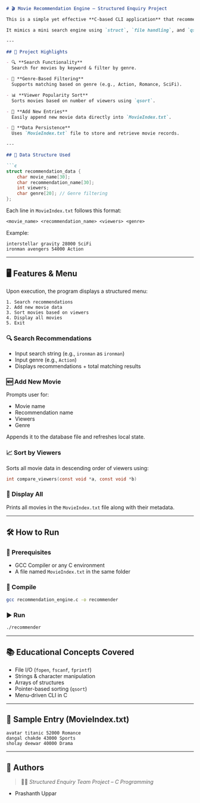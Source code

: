 
````markdown
# 🎬 Movie Recommendation Engine – Structured Enquiry Project

This is a simple yet effective **C-based CLI application** that recommends movies based on user input and structured matching logic using **search strings**, **genre filtering**, and **viewership ranking**.

It mimics a mini search engine using `struct`, `file handling`, and `qsort()` based sorting techniques — ideal for understanding how structured data can be queried and filtered in a procedural programming paradigm.

---

## 📌 Project Highlights

- 🔍 **Search Functionality**  
  Search for movies by keyword & filter by genre.

- 🎯 **Genre-Based Filtering**  
  Supports matching based on genre (e.g., Action, Romance, SciFi).

- 📊 **Viewer Popularity Sort**  
  Sorts movies based on number of viewers using `qsort`.

- 📝 **Add New Entries**  
  Easily append new movie data directly into `MovieIndex.txt`.

- 📁 **Data Persistence**  
  Uses `MovieIndex.txt` file to store and retrieve movie records.

---

## 🧠 Data Structure Used

```c
struct recommendation_data {
    char movie_name[30];
    char recommendation_name[30];
    int viewers;
    char genre[20]; // Genre filtering
};
````

Each line in `MovieIndex.txt` follows this format:

```txt
<movie_name> <recommendation_name> <viewers> <genre>
```

Example:

```
interstellar gravity 28000 SciFi
ironman avengers 54000 Action
```

---

## 🖥️ Features & Menu

Upon execution, the program displays a structured menu:

```
1. Search recommendations
2. Add new movie data
3. Sort movies based on viewers
4. Display all movies
5. Exit
```

### 🔍 Search Recommendations

* Input search string (e.g., `ironman` as `ironman`)
* Input genre (e.g., `Action`)
* Displays recommendations + total matching results

### 🆕 Add New Movie

Prompts user for:

* Movie name
* Recommendation name
* Viewers
* Genre

Appends it to the database file and refreshes local state.

### 📈 Sort by Viewers

Sorts all movie data in descending order of viewers using:

```c
int compare_viewers(const void *a, const void *b)
```

### 📂 Display All

Prints all movies in the `MovieIndex.txt` file along with their metadata.

---

## 🛠️ How to Run

### 🧾 Prerequisites

* GCC Compiler or any C environment
* A file named `MovieIndex.txt` in the same folder

### 🔧 Compile

```bash
gcc recommendation_engine.c -o recommender
```

### ▶️ Run

```bash
./recommender
```

---

## 📚 Educational Concepts Covered

* File I/O (`fopen`, `fscanf`, `fprintf`)
* Strings & character manipulation
* Arrays of structures
* Pointer-based sorting (`qsort`)
* Menu-driven CLI in C

---

## 🧪 Sample Entry (MovieIndex.txt)

```
avatar titanic 52000 Romance
dangal chakde 43000 Sports
sholay deewar 40000 Drama
```

---

## 🙌 Authors

> 👨‍💻 *Structured Enquiry Team Project – C Programming*

* Prashanth Uppar

